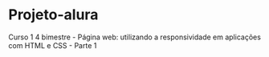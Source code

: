 # Projeto-alura

Curso 1 4 bimestre - Página web: utilizando a responsividade em aplicações com HTML e CSS - Parte 1

